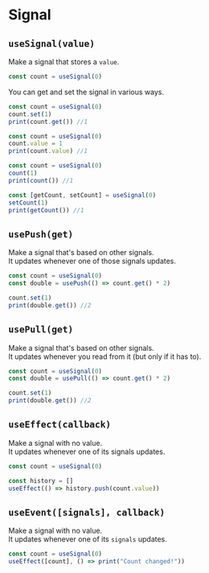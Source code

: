 # Signal

## `useSignal(value)`

Make a signal that stores a `value`.

```javascript
const count = useSignal(0)
```

You can get and set the signal in various ways.

```javascript
const count = useSignal(0)
count.set(1)
print(count.get()) //1
```

```javascript
const count = useSignal(0)
count.value = 1
print(count.value) //1
```

```javascript
const count = useSignal(0)
count(1)
print(count()) //1
```

```javascript
const [getCount, setCount] = useSignal(0)
setCount(1)
print(getCount()) //1
```

## `usePush(get)`

Make a signal that's based on other signals.<br>
It updates whenever one of those signals updates.

```javascript
const count = useSignal(0)
const double = usePush(() => count.get() * 2)

count.set(1)
print(double.get()) //2
```

## `usePull(get)`

Make a signal that's based on other signals.<br>
It updates whenever you read from it (but only if it has to).

```javascript
const count = useSignal(0)
const double = usePull(() => count.get() * 2)

count.set(1)
print(double.get()) //2
```

## `useEffect(callback)`

Make a signal with no value.<br>
It updates whenever one of its signals updates.

```javascript
const count = useSignal(0)

const history = []
useEffect(() => history.push(count.value))
```

## `useEvent([signals], callback)`

Make a signal with no value.<br>
It updates whenever one of its `signals` updates.

```javascript
const count = useSignal(0)
useEffect([count], () => print("Count changed!"))
```
